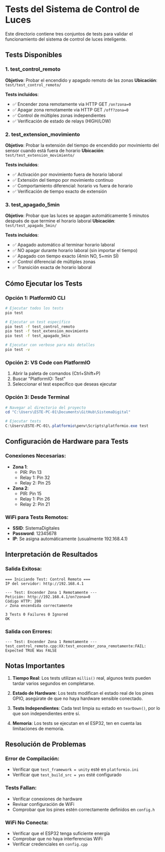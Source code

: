 # Tests del Sistema de Control de Luces

Este directorio contiene tres conjuntos de tests para validar el funcionamiento del sistema de control de luces inteligente.

## Tests Disponibles

### 1. test_control_remoto
**Objetivo**: Probar el encendido y apagado remoto de las zonas
**Ubicación**: `test/test_control_remoto/`

**Tests incluidos**:
- ✅ Encender zona remotamente via HTTP GET `/on?zona=0`
- ✅ Apagar zona remotamente via HTTP GET `/off?zona=0`
- ✅ Control de múltiples zonas independientes
- ✅ Verificación de estado de relays (HIGH/LOW)

### 2. test_extension_movimiento
**Objetivo**: Probar la extensión del tiempo de encendido por movimiento del sensor cuando está fuera de horario
**Ubicación**: `test/test_extension_movimiento/`

**Tests incluidos**:
- ✅ Activación por movimiento fuera de horario laboral
- ✅ Extensión del tiempo por movimiento continuo
- ✅ Comportamiento diferencial: horario vs fuera de horario
- ✅ Verificación de tiempo exacto de extensión

### 3. test_apagado_5min
**Objetivo**: Probar que las luces se apagan automáticamente 5 minutos después de que termine el horario laboral
**Ubicación**: `test/test_apagado_5min/`

**Tests incluidos**:
- ✅ Apagado automático al terminar horario laboral
- ✅ NO apagar durante horario laboral (sin importar el tiempo)
- ✅ Apagado con tiempo exacto (4min NO, 5+min SÍ)
- ✅ Control diferencial de múltiples zonas
- ✅ Transición exacta de horario laboral

## Cómo Ejecutar los Tests

### Opción 1: PlatformIO CLI
```bash
# Ejecutar todos los tests
pio test

# Ejecutar un test específico
pio test -f test_control_remoto
pio test -f test_extension_movimiento
pio test -f test_apagado_5min

# Ejecutar con verbose para más detalles
pio test -v
```

### Opción 2: VS Code con PlatformIO
1. Abrir la paleta de comandos (Ctrl+Shift+P)
2. Buscar "PlatformIO: Test"
3. Seleccionar el test específico que deseas ejecutar

### Opción 3: Desde Terminal
```powershell
# Navegar al directorio del proyecto
cd "C:\Users\ESTE-PC-01\Documents\GitHub\SistemaDigital"

# Ejecutar tests
C:\Users\ESTE-PC-01\.platformio\penv\Scripts\platformio.exe test
```

## Configuración de Hardware para Tests

### Conexiones Necesarias:
- **Zona 1**: 
  - PIR: Pin 13
  - Relay 1: Pin 32
  - Relay 2: Pin 25
- **Zona 2**:
  - PIR: Pin 15  
  - Relay 1: Pin 26
  - Relay 2: Pin 21

### WiFi para Tests Remotos:
- **SSID**: SistemaDigitales
- **Password**: 12345678
- **IP**: Se asigna automáticamente (usualmente 192.168.4.1)

## Interpretación de Resultados

### Salida Exitosa:
```
=== Iniciando Test: Control Remoto ===
IP del servidor: http://192.168.4.1

--- Test: Encender Zona 1 Remotamente ---
Petición: http://192.168.4.1/on?zona=0
Código HTTP: 200
✓ Zona encendida correctamente

3 Tests 0 Failures 0 Ignored
OK
```

### Salida con Errores:
```
--- Test: Encender Zona 1 Remotamente ---
test_control_remoto.cpp:XX:test_encender_zona_remotamente:FAIL: Expected TRUE Was FALSE
```

## Notas Importantes

1. **Tiempo Real**: Los tests utilizan `millis()` real, algunos tests pueden tardar varios segundos en completarse.

2. **Estado de Hardware**: Los tests modifican el estado real de los pines GPIO, asegúrate de que no haya hardware sensible conectado.

3. **Tests Independientes**: Cada test limpia su estado en `tearDown()`, por lo que son independientes entre sí.

4. **Memoria**: Los tests se ejecutan en el ESP32, ten en cuenta las limitaciones de memoria.

## Resolución de Problemas

### Error de Compilación:
- Verificar que `test_framework = unity` esté en `platformio.ini`
- Verificar que `test_build_src = yes` esté configurado

### Tests Fallan:
- Verificar conexiones de hardware
- Revisar configuración de WiFi
- Comprobar que los pines estén correctamente definidos en `config.h`

### WiFi No Conecta:
- Verificar que el ESP32 tenga suficiente energía
- Comprobar que no haya interferencias WiFi
- Verificar credenciales en `config.cpp`
